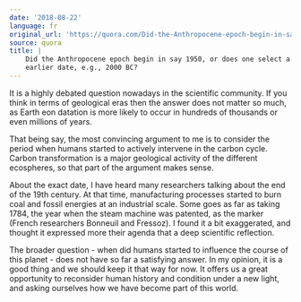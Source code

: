 ```yaml
---
date: '2018-08-22'
language: fr
original_url: 'https://quora.com/Did-the-Anthropocene-epoch-begin-in-say-1950-or-does-one-select-a-much-earlier-date-e-g-2000-BC/answer/Clément-Renaud'
source: quora
title: |
    Did the Anthropocene epoch begin in say 1950, or does one select a much
    earlier date, e.g., 2000 BC?
---
```


It is a highly debated question nowadays in the scientific community. If
you think in terms of geological eras then the answer does not matter so
much, as Earth eon datation is more likely to occur in hundreds of
thousands or even millions of years.

That being say, the most convincing argument to me is to consider the
period when humans started to actively intervene in the carbon cycle.
Carbon transformation is a major geological activity of the different
ecospheres, so that part of the argument makes sense.

About the exact date, I have heard many researchers talking about the
end of the 19th century. At that time, manufacturing processes started
to burn coal and fossil energies at an industrial scale. Some goes as
far as taking 1784, the year when the steam machine was patented, as the
marker (French researchers Bonneuil and Fressoz). I found it a bit
exaggerated, and thought it expressed more their agenda that a deep
scientific reflection.

The broader question - when did humans started to influence the course
of this planet - does not have so far a satisfying answer. In my
opinion, it is a good thing and we should keep it that way for now. It
offers us a great opportunity to reconsider human history and condition
under a new light, and asking ourselves how we have become part of this
world.
